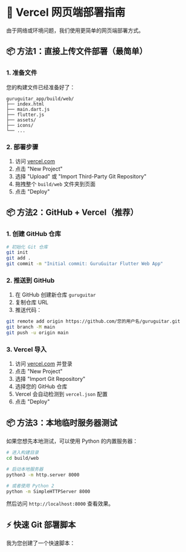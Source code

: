 # 🚀 Vercel 网页端部署指南

由于网络或环境问题，我们使用更简单的网页端部署方式。

## 📦 方法1：直接上传文件部署（最简单）

### 1. 准备文件
您的构建文件已经准备好了：
```
guruguitar_app/build/web/
├── index.html
├── main.dart.js  
├── flutter.js
├── assets/
├── icons/
└── ...
```

### 2. 部署步骤
1. 访问 [vercel.com](https://vercel.com)
2. 点击 "New Project"
3. 选择 "Upload" 或 "Import Third-Party Git Repository"
4. 拖拽整个 `build/web` 文件夹到页面
5. 点击 "Deploy"

## 📦 方法2：GitHub + Vercel（推荐）

### 1. 创建 GitHub 仓库
```bash
# 初始化 Git 仓库
git init
git add .
git commit -m "Initial commit: GuruGuitar Flutter Web App"
```

### 2. 推送到 GitHub
1. 在 GitHub 创建新仓库 `guruguitar`
2. 复制仓库 URL
3. 推送代码：
```bash
git remote add origin https://github.com/您的用户名/guruguitar.git
git branch -M main
git push -u origin main
```

### 3. Vercel 导入
1. 访问 [vercel.com](https://vercel.com) 并登录
2. 点击 "New Project"
3. 选择 "Import Git Repository"
4. 选择您的 GitHub 仓库
5. Vercel 会自动检测到 `vercel.json` 配置
6. 点击 "Deploy"

## 📦 方法3：本地临时服务器测试

如果您想先本地测试，可以使用 Python 的内置服务器：

```bash
# 进入构建目录
cd build/web

# 启动本地服务器
python3 -m http.server 8000

# 或者使用 Python 2
python -m SimpleHTTPServer 8000
```

然后访问 `http://localhost:8000` 查看效果。

## ⚡ 快速 Git 部署脚本

我为您创建了一个快速脚本：
